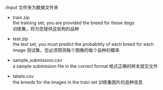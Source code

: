 /input 文件夹为数据文件夹

- train.zip  
the training set, you are provided the breed for these dogs  
训练集，将为您提供这些狗的品种 

- test.zip  
the test set, you must predict the probability of each breed for each image
测试集，您必须预测每个图像的每个品种的概率
  
- sample_submission.csv  
 a sample submission file in the correct format
格式正确的样本提交文件  

- labels.csv  
the breeds for the images in the train set
训练集图片的品种信息